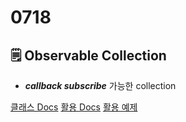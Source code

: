 # 0718

## 🗒️ Observable Collection

- ***callback subscribe*** 가능한 collection

[클래스 Docs](https://docs.microsoft.com/en-us/dotnet/api/system.collections.objectmodel.observablecollection-1.oncollectionchanged?view=net-6.0) [활용 Docs](https://docs.microsoft.com/en-us/dotnet/api/system.collections.specialized.notifycollectionchangedeventhandler?view=net-6.0) [활용 예제](https://stackoverflow.com/questions/1299920/how-to-handle-add-to-list-event)